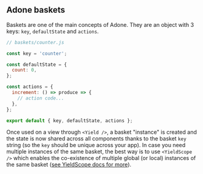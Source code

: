 ## Adone baskets

Baskets are one of the main concepts of Adone. They are an object with 3 keys: `key`, `defaultState` and `actions`.

```js
// baskets/counter.js

const key = 'counter';

const defaultState = {
  count: 0,
};

const actions = {
  increment: () => produce => {
    // action code...
  },
};

export default { key, defaultState, actions };
```

Once used on a view through `<Yield />`, a basket "instance" is created and the state is now shared across all components thanks to the basket `key` string (so the `key` should be unique across your app). In case you need multiple instances of the same basket, the best way is to use `<YieldScope />` which enables the co-existence of multiple global (or local) instances of the same basket ([see YieldScope docs for more](../advanced/yield-scope.md)).
